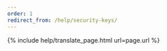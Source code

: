 ```yaml
---
order: 1
redirect_from: /help/security-keys/
---
```


{% include help/translate_page.html url=page.url %}
